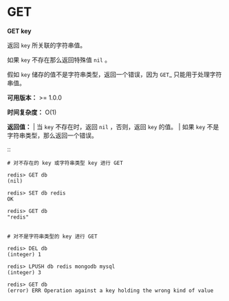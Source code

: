 # GET


**GET key**
    
返回 ``key`` 所关联的字符串值。

如果 ``key`` 不存在那么返回特殊值 ``nil`` 。

假如 ``key`` 储存的值不是字符串类型，返回一个错误，因为 `GET`_ 只能用于处理字符串值。

**可用版本：**
    >= 1.0.0

**时间复杂度：**
    O(1)

**返回值：**
    | 当 ``key`` 不存在时，返回 ``nil`` ，否则，返回 ``key`` 的值。
    | 如果 ``key`` 不是字符串类型，那么返回一个错误。

::

    # 对不存在的 key 或字符串类型 key 进行 GET

    redis> GET db
    (nil)
    
    redis> SET db redis
    OK

    redis> GET db
    "redis"


    # 对不是字符串类型的 key 进行 GET

    redis> DEL db
    (integer) 1

    redis> LPUSH db redis mongodb mysql
    (integer) 3

    redis> GET db
    (error) ERR Operation against a key holding the wrong kind of value
